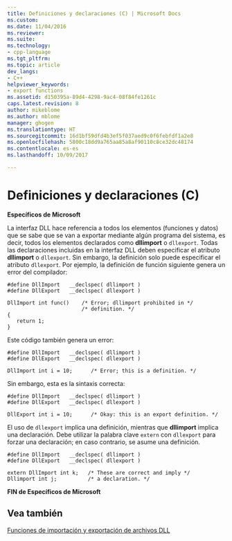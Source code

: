 ```yaml
---
title: Definiciones y declaraciones (C) | Microsoft Docs
ms.custom: 
ms.date: 11/04/2016
ms.reviewer: 
ms.suite: 
ms.technology:
- cpp-language
ms.tgt_pltfrm: 
ms.topic: article
dev_langs:
- C++
helpviewer_keywords:
- export functions
ms.assetid: d150395a-89d4-4298-9ac4-08f84fe1261c
caps.latest.revision: 8
author: mikeblome
ms.author: mblome
manager: ghogen
ms.translationtype: HT
ms.sourcegitcommit: 16d1bf59dfd4b3ef5f037aed9c0f6febfdf1a2e8
ms.openlocfilehash: 5800c18dd9a765aa85a8af90110c8ce32dc48174
ms.contentlocale: es-es
ms.lasthandoff: 10/09/2017

---
```

# <a name="definitions-and-declarations-c"></a>Definiciones y declaraciones (C)
**Específicos de Microsoft**  
  
 La interfaz DLL hace referencia a todos los elementos (funciones y datos) que se sabe que se van a exportar mediante algún programa del sistema, es decir, todos los elementos declarados como **dllimport** o `dllexport`. Todas las declaraciones incluidas en la interfaz DLL deben especificar el atributo **dllimport** o `dllexport`. Sin embargo, la definición solo puede especificar el atributo `dllexport`. Por ejemplo, la definición de función siguiente genera un error del compilador:  
  
```  
#define DllImport   __declspec( dllimport )  
#define DllExport   __declspec( dllexport )  
  
DllImport int func()    /* Error; dllimport prohibited in */  
                        /* definition. */  
{  
   return 1;  
}  
```  
  
 Este código también genera un error:  
  
```  
#define DllImport   __declspec( dllimport )  
#define DllExport   __declspec( dllexport )  
  
DllImport int i = 10;      /* Error; this is a definition. */  
```  
  
 Sin embargo, esta es la sintaxis correcta:  
  
```  
#define DllImport   __declspec( dllimport )  
#define DllExport   __declspec( dllexport )  
  
DllExport int i = 10;      /* Okay: this is an export definition. */  
```  
  
 El uso de `dllexport` implica una definición, mientras que **dllimport** implica una declaración. Debe utilizar la palabra clave `extern` con `dllexport` para forzar una declaración; en caso contrario, se asume una definición.  
  
```  
#define DllImport   __declspec( dllimport )  
#define DllExport   __declspec( dllexport )  
  
extern DllImport int k;   /* These are correct and imply */  
Dllimport int j;          /* a declaration. */      
```  
  
 **FIN de Específicos de Microsoft**  
  
## <a name="see-also"></a>Vea también  
 [Funciones de importación y exportación de archivos DLL](../c-language/dll-import-and-export-functions.md)
